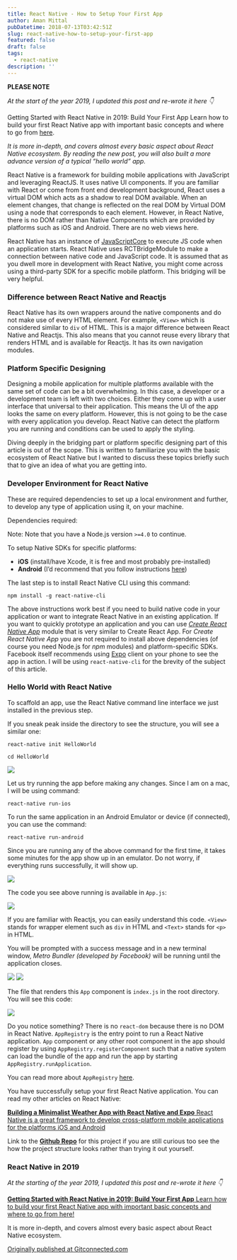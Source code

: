 ```yaml
---
title: React Native - How to Setup Your First App
author: Aman Mittal
pubDatetime: 2018-07-13T03:42:51Z
slug: react-native-how-to-setup-your-first-app
featured: false
draft: false
tags:
  - react-native
description: ''
---
```


**PLEASE NOTE**

_At the start of the year 2019, I updated this post and re-wrote it here 👇_

Getting Started with React Native in 2019: Build Your First App Learn how to build your first React Native app with important basic concepts and where to go from [here](https://amanhimself.dev/blog/getting-started-with-react-native-in-2019-build-your-first-app).

_It is more in-depth, and covers almost every basic aspect about React Native ecosystem. By reading the new post, you will also built a more advance version of a typical “hello world” app._

React Native is a framework for building mobile applications with JavaScript and leveraging ReactJS. It uses native UI components. If you are familiar with React or come from front end development background, React uses a virtual DOM which acts as a shadow to real DOM available. When an element changes, that change is reflected on the real DOM by Virtual DOM using a node that corresponds to each element. However, in React Native, there is no DOM rather than Native Components which are provided by platforms such as iOS and Android. There are no web views here.

React Native has an instance of [JavaScriptCore](https://facebook.github.io/react-native/docs/javascript-environment.html) to execute JS code when an application starts. React Native uses RCTBridgeModule to make a connection between native code and JavaScript code. It is assumed that as you dwell more in development with React Native, you might come across using a third-party SDK for a specific mobile platform. This bridging will be very helpful.

### Difference between React Native and Reactjs

React Native has its own wrappers around the native components and do not make use of every HTML element. For example, `<View>` which is considered similar to `div` of HTML. This is a major difference between React Native and Reactjs. This also means that you cannot reuse every library that renders HTML and is available for Reactjs. It has its own navigation modules.

### Platform Specific Designing

Designing a mobile application for multiple platforms available with the same set of code can be a bit overwhelming. In this case, a developer or a development team is left with two choices. Either they come up with a user interface that universal to their application. This means the UI of the app looks the same on every platform. However, this is not going to be the case with every application you develop. React Native can detect the platform you are running and conditions can be used to apply the styling.

Diving deeply in the bridging part or platform specific designing part of this article is out of the scope. This is written to familiarize you with the basic ecosystem of React Native but I wanted to discuss these topics briefly such that to give an idea of what you are getting into.

### Developer Environment for React Native

These are required dependencies to set up a local environment and further, to develop any type of application using it, on your machine.

Dependencies required:

Note: Note that you have a Node.js version `>=4.0` to continue.

To setup Native SDKs for specific platforms:

- **iOS** (install/have Xcode, it is free and most probably pre-installed)
- **Android** (I’d recommend that you follow instructions [here](https://facebook.github.io/react-native/docs/getting-started.html))

The last step is to install React Native CLI using this command:

```shell
npm install -g react-native-cli
```

The above instructions work best if you need to build native code in your application or want to integrate React Native in an existing application. If you want to quickly prototype an application and you can use [_Create React Native App_](https://facebook.github.io/react-native/docs/getting-started.html) module that is very similar to Create React App. For _Create React Native App_ you are not required to install above dependencies (of course you need Node.js for _npm_ modules) and platform-specific SDKs. Facebook itself recommends using [Expo](https://expo.io/) client on your phone to see the app in action. I will be using `react-native-cli` for the brevity of the subject of this article.

### Hello World with React Native

To scaffold an app, use the React Native command line interface we just installed in the previous step.

If you sneak peak inside the directory to see the structure, you will see a similar one:

```shell
react-native init HelloWorld

cd HelloWorld
```

<img src='https://cdn-images-1.medium.com/max/800/0*30ZgnW1lf7SY3UVM.png' />

Let us try running the app before making any changes. Since I am on a mac, I will be using command:

```shell
react-native run-ios
```

To run the same application in an Android Emulator or device (if connected), you can use the command:

```shell
react-native run-android
```

Since you are running any of the above command for the first time, it takes some minutes for the app show up in an emulator. Do not worry, if everything runs successfully, it will show up.

<img src='https://cdn-images-1.medium.com/max/800/0*YczCUc-cdJpnJd_b.png' />

The code you see above running is available in `App.js`:

<img src='https://cdn-images-1.medium.com/max/800/0*qtqjP_V2kuuGEuku.png' />

If you are familiar with Reactjs, you can easily understand this code. `<View>` stands for wrapper element such as `div` in HTML and `<Text>` stands for `<p>` in HTML.

You will be prompted with a success message and in a new terminal window, _Metro Bundler (developed by Facebook)_ will be running until the application closes.

<img src='https://cdn-images-1.medium.com/max/800/0*5EZJZ55baUagTXGM.png' />

<img src='https://cdn-images-1.medium.com/max/800/0*CMeu3NOHz3Gcgpx3.png' />

The file that renders this `App` component is `index.js` in the root directory. You will see this code:

<img src='https://cdn-images-1.medium.com/max/800/0*NsVZtz_ZooVZxt1F.png' />

Do you notice something? There is no `react-dom` because there is no DOM in React Native. `AppRegistry` is the entry point to run a React Native application. `App` component or any other root component in the app should register by using `AppRegistry.registerComponent` such that a native system can load the bundle of the app and run the app by starting `AppRegistry.runApplication`.

You can read more about `AppRegistry` [here](https://facebook.github.io/react-native/docs/appregistry.html).

You have successfully setup your first React Native application. You can read my other articles on React Native:

[**Building a Minimalist Weather App with React Native and Expo** React Native is a great framework to develop cross-platform mobile applications for the platforms iOS and Android](https://blog.expo.io/building-a-minimalist-weather-app-with-react-native-and-expo-fe7066e02c09)

Link to the [**Github Repo**](https://github.com/amandeepmittal/rn-HelloWorld) for this project if you are still curious too see the how the project structure looks rather than trying it out yourself.

### React Native in 2019

_At the starting of the year 2019, I updated this post and re-wrote it here 👇_

[**Getting Started with React Native in 2019: Build Your First App** Learn how to build your first React Native app with important basic concepts and where to go from here!](https://levelup.gitconnected.com/getting-started-with-react-native-in-2019-build-your-first-app-a41ebc0617e2)

It is more in-depth, and covers almost every basic aspect about React Native ecosystem.

[Originally published at Gitconnected.com](https://levelup.gitconnected.com/react-native-how-to-setup-your-first-app-a36c450a8a2f)

